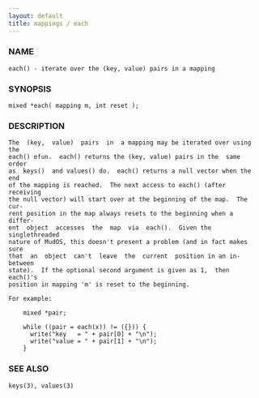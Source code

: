 ```yaml
---
layout: default
title: mappings / each
---
```


### NAME

    each() - iterate over the (key, value) pairs in a mapping

### SYNOPSIS

    mixed *each( mapping m, int reset );

### DESCRIPTION

    The  (key,  value)  pairs  in  a mapping may be iterated over using the
    each() efun.  each() returns the (key, value) pairs in the  same  order
    as  keys()  and values() do.  each() returns a null vector when the end
    of the mapping is reached.  The next access to each() (after  receiving
    the null vector) will start over at the beginning of the map.  The cur‐
    rent position in the map always resets to the beginning when a  differ‐
    ent  object  accesses  the  map  via  each().  Given the singlethreaded
    nature of MudOS, this doesn't present a problem (and in fact makes sure
    that  an  object  can't  leave  the  current  position in an in-between
    state).  If the optional second argument is given as 1,  then  each()'s
    position in mapping 'm' is reset to the beginning.

    For example:

        mixed *pair;

        while ((pair = each(x)) != ({})) {
          write("key   = " + pair[0] + "\n");
          write("value = " + pair[1] + "\n");
        }

### SEE ALSO

    keys(3), values(3)

